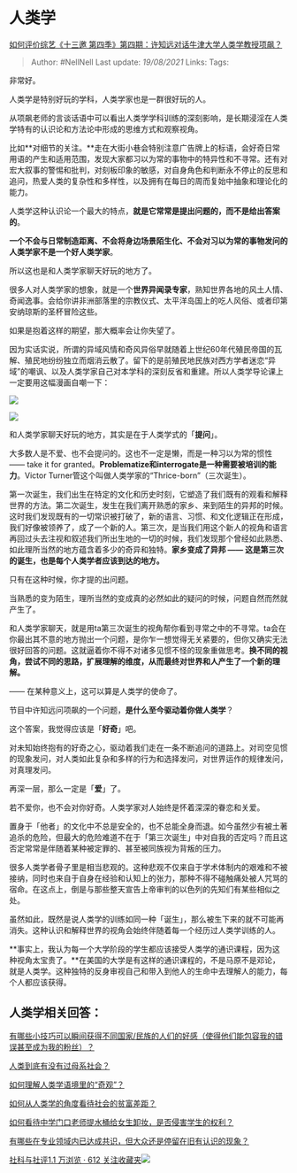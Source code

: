 # 人类学
[如何评价综艺《十三邀 第四季》第四期：许知远对话牛津大学人类学教授项飙？](https://www.zhihu.com/question/358010022/answer/921855859)

> Author: #NellNell 
> Last update: *19/08/2021* 
> Links:
> Tags: 

非常好。

人类学是特别好玩的学科，人类学家也是一群很好玩的人。

从项飙老师的言谈话语中可以看出人类学学科训练的深刻影响，是长期浸淫在人类学特有的认识论和方法论中形成的思维方式和观察视角。

比如**对细节的关注。**走在大街小巷会特别注意广告牌上的标语，会好奇日常用语的产生和适用范围，发现大家都习以为常的事物中的特异性和不寻常。还有对宏大叙事的警惕和批判，对刻板印象的敏感，对自身角色和判断永不停止的反思和追问，热爱人类的复杂性和多样性，以及拥有在每日的周而复始中抽象和理论化的能力。

人类学这种认识论一个最大的特点，**就是它常常是提出问题的，而不是给出答案的**。

**一个不会与日常制造距离、不会将身边场景陌生化、不会对习以为常的事物发问的人类学家不是一个好人类学家**。

所以这也是和人类学家聊天好玩的地方了。

很多人对人类学家的想象，就是一个**世界异闻录专家**，熟知世界各地的风土人情、奇闻逸事。会给你讲非洲部落里的宗教仪式、太平洋岛国上的吃人风俗、或者印第安纳琼斯的圣杯冒险这些。

如果是抱着这样的期望，那大概率会让你失望了。

因为实话实说，所谓的异域风情和奇风异俗早就随着上世纪60年代殖民帝国的瓦解、殖民地纷纷独立而烟消云散了。留下的是前殖民地民族对西方学者迷恋“异域”的嘲讽、以及人类学家自己对本学科的深刻反省和重建。所以人类学导论课上一定要用这幅漫画自嘲一下：

![](https://pic2.zhimg.com/50/v2-0466274530c7b6349353303410eb47db_720w.jpg?source=c8b7c179)

![](https://pic2.zhimg.com/80/v2-0466274530c7b6349353303410eb47db_720w.jpg?source=c8b7c179)

  

和人类学家聊天好玩的地方，其实是在于人类学式的「**提问**」。

大多数人是不爱、也不会提问的。这也不一定是懒，而是一种习以为常的惯性 —— take it for granted。**Problematize和interrogate是一种需要被培训的能力**。Victor Turner管这个叫做人类学家的“Thrice-born”（三次诞生）。

第一次诞生，我们出生在特定的文化和历史时刻，它塑造了我们既有的观看和解释世界的方法。第二次诞生，发生在我们离开熟悉的家乡、来到陌生的异邦的时候。这时我们发现既有的一切常识被打破了，新的语言、习惯、和文化逻辑正在形成，我们好像被领养了，成了一个新的人。第三次，是当我们用这个新人的视角和语言再回过头去注视和叙述我们所出生地的一切的时候，我们发现那个曾经如此熟悉、如此理所当然的地方蕴含着多少的奇异和独特。**家乡变成了异邦 —— 这是第三次的诞生，也是每个人类学者应该到达的地方。**

只有在这种时候，你才提的出问题。

当熟悉的变为陌生，理所当然的变成真的必然如此的疑问的时候，问题自然而然就产生了。

和人类学家聊天，就是用ta第三次诞生的视角帮你看到寻常之中的不寻常。ta会在你最出其不意的地方抛出一个问题，是你乍一想觉得无关紧要的，但你又确实无法很好回答的问题。这就逼着你不得不对诸多见惯不怪的现象重做思考。**换不同的视角，尝试不同的思路，扩展理解的维度，从而最终对世界和人产生了一个新的理解。**

—— 在某种意义上，这可以算是人类学的使命了。

节目中许知远问项飙的一个问题，**是什么至今驱动着你做人类学**？

这个答案，我觉得应该是「**好奇**」吧。

对未知始终抱有的好奇之心，驱动着我们走在一条不断追问的道路上。对司空见惯的现象发问，对人类如此复杂和多样的行为和选择发问，对世界运作的规律发问，对真理发问。

再深一层，那么一定是「**爱**」了。

若不爱你，也不会对你好奇。人类学家对人始终是怀着深深的眷恋和关爱。

置身于「他者」的文化中不总是安全的，也不总能全身而退。如今虽然少有被土著追杀的危险，但最大的危险难道不在于「第三次诞生」中对自我的否定吗？而且这否定常常是伴随着某种被定罪的、甚至被同族视为背叛的压力。

很多人类学者骨子里是相当悲观的。这种悲观不仅来自于学术体制内的艰难和不被接纳，同时也来自于自身在经验和认知上的张力，那种不得不碰触痛处被人咒骂的宿命。在这点上，倒是与那些整天宣告上帝审判的以色列的先知们有某些相似之处。

虽然如此，既然是说人类学的训练如同一种「诞生」，那么被生下来的就不可能再消失。这种认识和解释世界的视角会始终伴随着每一个经历过人类学训练的人。

**事实上，我认为每一个大学阶段的学生都应该接受人类学的通识课程，因为这种视角太宝贵了。**在美国的大学是有这样的通识课程的，不是马原不是邓论，就是人类学。这种独特的反身审视自己和带入到他人的生命中去理解人的能力，每个人都应该获得。

## 人类学相关回答：

[有哪些小技巧可以瞬间获得不同国家/民族的人们的好感（使得他们能包容我的错误甚至成为我的粉丝）？](https://www.zhihu.com/question/328930442/answer/712632231)

[人类到底有没有过母系社会？](https://www.zhihu.com/question/31170156/answer/901521142)

[如何理解人类学语境里的“奇观”？](https://www.zhihu.com/question/314359116/answer/627246086)

[如何从人类学的角度看待社会的贫富差距？](https://www.zhihu.com/question/26601722/answer/561261769)

[如何看待中学门口老师提水桶给女生卸妆，是否侵害学生的权利？](https://www.zhihu.com/question/345415605/answer/821975482)

[有哪些在专业领域内已达成共识，但大众还是停留在旧有认识的现象？](https://www.zhihu.com/question/266712170/answer/318123634)

[社科与社评1.1 万浏览 · 612 关注收藏夹![](https://pic2.zhimg.com/80/v2-b2918ef3f9c19572ba524ac59316a917_1440w.png)](https://www.zhihu.com/collection/313819737)